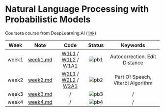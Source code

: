 # Natural Language Processing with Probabilistic Models

Coursera course from DeepLearning.AI ([link](https://www.coursera.org/learn/probabilistic-models-in-nlp))

<div align="center">

| **Week** |                                        **Note**                                         |                                                                                                                                                                                        **Code**                                                                                                                                                                                         |              **Status**              |           **Keywords**            |
| :------: | :-------------------------------------------------------------------------------------: | :-------------------------------------------------------------------------------------------------------------------------------------------------------------------------------------------------------------------------------------------------------------------------------------------------------------------------------------------------------------------------------------: | :----------------------------------: | :-------------------------------: |
|  week1   | [week1.md](https://github.com/yixiaowang2001/NLP_Notes/blob/main/Course2/note/week1.md) | [W1L1](https://github.com/yixiaowang2001/NLP_Notes/blob/main/Course2/code/lab/W1/C2_W1_lecture_nb_01_building_the_vocabulary_model.ipynb) / [W1L2](https://github.com/yixiaowang2001/NLP_Notes/blob/main/Course2/code/lab/W1/C2_W1_lecture_nb_02_candidates_from_edits.ipynb) / [W1A1](https://github.com/yixiaowang2001/NLP_Notes/blob/main/Course2/code/hw/W1/C2_W1_Assignment.ipynb) | ![pb1](https://progress-bar.dev/100) |   Autocorrection, Edit Distance   |
|  week2   | [week2.md](https://github.com/yixiaowang2001/NLP_Notes/blob/main/Course2/note/week2.md) |             [W2L1](https://github.com/yixiaowang2001/NLP_Notes/blob/main/Course2/code/lab/W2/C2_W2_lecture_nb_1_strings_tags.ipynb) / [W2L2](https://github.com/yixiaowang2001/NLP_Notes/blob/main/Course2/code/lab/W2/C2_W2_lecture_nb_2_numpy.ipynb) / [W2A1](https://github.com/yixiaowang2001/NLP_Notes/blob/main/Course2/code/hw/W2/C2_W2_Assignment-checkpoint.ipynb)             | ![pb2](https://progress-bar.dev/100) | Part Of Speech, Viterbi Algorithm |
|  week3   | [week3.md](https://github.com/yixiaowang2001/NLP_Notes/blob/main/Course2/note/week3.md) |                                                                                                                                                                                            /                                                                                                                                                                                            |  ![pb3](https://progress-bar.dev/0)  |                 /                 |
|  week4   | [week4.md](https://github.com/yixiaowang2001/NLP_Notes/blob/main/Course2/note/week4.md) |                                                                                                                                                                                            /                                                                                                                                                                                            |  ![pb4](https://progress-bar.dev/0)  |                 /                 |

</div>
